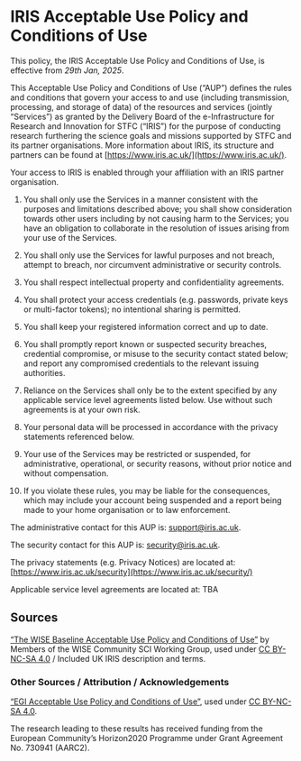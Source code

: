 # IRIS Acceptable Use Policy and Conditions of Use

This policy, the IRIS Acceptable Use Policy and Conditions of Use, is effective from *29th Jan, 2025*.

This Acceptable Use Policy and Conditions of Use (“AUP”) defines the rules and conditions that govern your access to and use (including transmission, processing, and storage of data) of the resources and services (jointly “Services”) as granted by the Delivery Board of the e-Infrastructure for Research and Innovation for STFC (“IRIS”) for the purpose of conducting research furthering the science goals and missions supported by STFC and its partner organisations. More information about IRIS, its structure and partners can be found at [https://www.iris.ac.uk/](https://www.iris.ac.uk/).

Your access to IRIS is enabled through your affiliation with an IRIS partner organisation.

1. You shall only use the Services in a manner consistent with the purposes and limitations described above; you shall show consideration towards other users including by not causing harm to the Services; you have an obligation to collaborate in the resolution of issues arising from your use of the Services.

2. You shall only use the Services for lawful purposes and not breach, attempt to breach, nor circumvent administrative or security controls.

3. You shall respect intellectual property and confidentiality agreements.

4. You shall protect your access credentials (e.g. passwords, private keys or multi-factor tokens); no intentional sharing is permitted.

5. You shall keep your registered information correct and up to date.

6. You shall promptly report known or suspected security breaches, credential compromise, or misuse to the security contact stated below; and report any compromised credentials to the relevant issuing authorities.

7. Reliance on the Services shall only be to the extent specified by any applicable service level agreements listed below. Use without such agreements is at your own risk.

8. Your personal data will be processed in accordance with the privacy statements referenced below.

9. Your use of the Services may be restricted or suspended, for administrative, operational, or security reasons, without prior notice and without compensation.

10. If you violate these rules, you may be liable for the consequences, which may include your account being suspended and a report being made to your home organisation or to law enforcement.


The administrative contact for this AUP is: [support@iris.ac.uk](mailto:support@iris.ac.uk).

The security contact for this AUP is: [security@iris.ac.uk](mailto:security@iris.ac.uk).

The privacy statements (e.g. Privacy Notices) are located at: [https://www.iris.ac.uk/security](https://www.iris.ac.uk/security/)

Applicable service level agreements are located at: TBA


## Sources
[“The WISE Baseline Acceptable Use Policy and Conditions of Use”](https://wise-community.org/) by Members of the WISE Community SCI Working Group, used under [CC BY-NC-SA 4.0](https://creativecommons.org/licenses/by-nc-sa/4.0/) / Included UK IRIS description and terms.

### Other Sources / Attribution / Acknowledgements 

[“EGI Acceptable Use Policy and Conditions of Use”](https://documents.egi.eu/public/ShowDocument?docid=2623), used under [CC BY-NC-SA 4.0](https://creativecommons.org/licenses/by-nc-sa/4.0/). 

The research leading to these results has received funding from the European Community’s Horizon2020 Programme under Grant Agreement No. 730941 (AARC2).
